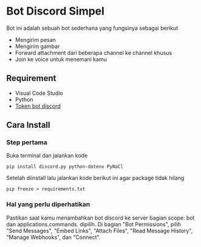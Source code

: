 # Bot Discord Simpel

Bot ini adalah sebuah bot sederhana yang fungsinya sebagai berikut

- Mengirim pesan
- Mengirim gambar
- Forward attachment dari beberapa channel ke channel khusus
- Join ke voice untuk menemani kamu

## Requirement

- Visual Code Studio
- Python
- [Token bot discord](https://discord.com/developers/applications/) 

## Cara Install

### Step pertama

Buka terminal dan jalankan kode
```
pip install discord.py python-dotenv PyNaCl
```
Setelah diinstall lalu jalankan kode berikut ini agar package tidak hilang
```
pip freeze > requirements.txt
```

### 

### Hal yang perlu diperhatikan

Pastikan saat kamu menambahkan bot discord ke server bagian scope: bot dan applications.commands. dipilih.
Di bagian "Bot Permissions", pilih "Send Messages", "Embed Links", "Attach Files", "Read Message History", "Manage Webhooks", dan "Connect".

